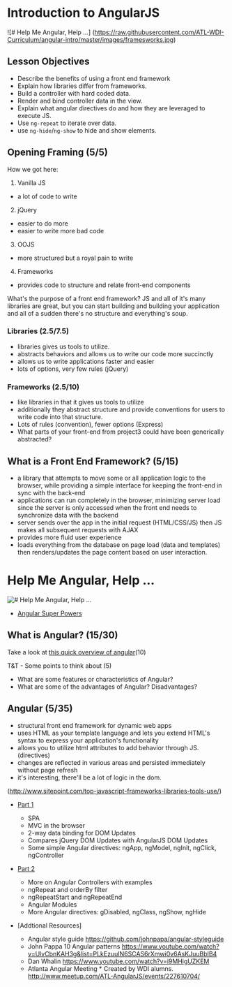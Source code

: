 # Introduction to AngularJS

![#  Help Me Angular, Help ...]
(https://raw.githubusercontent.com/ATL-WDI-Curriculum/angular-intro/master/images/framesworks.jpg)

## Lesson Objectives
- Describe the benefits of using a front end framework
- Explain how libraries differ from frameworks.
- Build a controller with hard coded data.
- Render and bind controller data in the view.
- Explain what angular directives do and how they are leveraged to execute JS.
- Use `ng-repeat` to iterate over data.
- use `ng-hide`/`ng-show` to hide and show elements.


## Opening Framing (5/5)

How we got here:

1. Vanilla JS
  - a lot of code to write

2. jQuery
  - easier to do more
  - easier to write more bad code

3. OOJS
  - more structured but a royal pain to write

4. Frameworks
  - provides code to structure and relate front-end components

What's the purpose of a front end framework? JS and all of it's many libraries are great, but you can start building and building your application and all of a sudden there's no structure and everything's soup.

### Libraries (2.5/7.5)

- libraries gives us tools to utilize.
- abstracts behaviors and allows us to write our code more succinctly
- allows us to write applications faster and easier
- lots of options, very few rules (jQuery)

### Frameworks (2.5/10)

- like libraries in that it gives us tools to utilize
- additionally they abstract structure and provide conventions for users to write code into that structure.
- Lots of rules (convention), fewer options (Express)
- What parts of your front-end from project3 could have been generically abstracted?

## What is a Front End Framework? (5/15)
- a library that attempts to move some or all application logic to the browser, while providing a simple interface for keeping the front-end in sync with the back-end
- applications can run completely in the browser, minimizing server load since the server is only accessed when the front end needs to synchronize data with the backend
- server sends over the app in the initial request (HTML/CSS/JS) then JS makes all subsequent requests with AJAX
- provides more fluid user experience
- loads everything from the database on page load (data and templates) then renders/updates the page content based on user interaction.

#  Help Me Angular, Help ...

![#  Help Me Angular, Help ...](https://raw.githubusercontent.com/ATL-WDI-Curriculum/angular-intro/master/images/helpmeangular.jpg)


* [Angular Super Powers](https://github.com/ATL-WDI-Curriculum/angular-intro/blob/master/Best_Of_Angular.MD)



## What is Angular? (15/30)

Take a look at [this quick overview of angular](http://www.tutorialspoint.com/angularjs/angularjs_overview.htm)(10)

T&T - Some points to think about (5)
- What are some features or characteristics of Angular?
- What are some of the advantages of Angular? Disadvantages?

## Angular (5/35)
- structural front end framework for dynamic web apps
- uses HTML as your template language and lets you extend HTML's syntax to express your application's functionality
- allows you to utilize html attributes to add behavior through JS. (directives)
- changes are reflected in various areas and persisted immediately without page refresh
- it's interesting, there'll be a lot of logic in the dom.


(http://www.sitepoint.com/top-javascript-frameworks-libraries-tools-use/)


* [Part 1](https://github.com/ATL-WDI-Curriculum/angular-intro/blob/master/part-1.md)
  - SPA
  - MVC in the browser
  - 2-way data binding for DOM Updates
  - Compares jQuery DOM Updates with AngularJS DOM Updates
  - Some simple Angular directives: ngApp, ngModel, ngInit, ngClick, ngController

* [Part 2](https://github.com/ATL-WDI-Curriculum/angular-intro/blob/master/part-2.md)
  - More on Angular Controllers with examples
  - ngRepeat and orderBy filter
  - ngRepeatStart and ngRepeatEnd
  - Angular Modules
  - More Angular directives: gDisabled, ngClass, ngShow, ngHide

* [Addtional Resources]
  - Angular style guide
      https://github.com/johnpapa/angular-styleguide
  - John Pappa 10 Angular patterns
      https://www.youtube.com/watch?v=UlvCbnKAH3g&list=PLkEzuuIN6SCAS6rXmwi0v6AsKJuuBbIB4
  - Dan Whalin
      https://www.youtube.com/watch?v=i9MHigUZKEM
  - Atlanta Angular Meeting * Created by WDI alumns.
    http://www.meetup.com/ATL-AngularJS/events/227610704/

